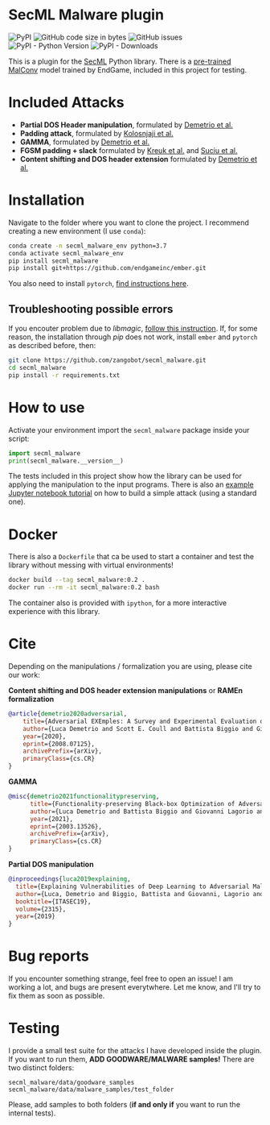 # SecML Malware plugin

![PyPI](https://img.shields.io/pypi/v/secml_malware?style=flat-square)
![GitHub code size in bytes](https://img.shields.io/github/languages/code-size/zangobot/secml_malware?style=flat-square)
![GitHub issues](https://img.shields.io/github/issues/zangobot/secml_malware?style=flat-square)
![PyPI - Python Version](https://img.shields.io/pypi/pyversions/secml_malware?style=flat-square)
![PyPI - Downloads](https://img.shields.io/pypi/dm/secml_malware?style=flat-square)


This is a plugin for the [SecML](https://secml.gitlab.io) Python library.
There is a [pre-trained MalConv](https://github.com/endgameinc/ember) model trained by EndGame, included in this project for testing.

# Included Attacks

* **Partial DOS Header manipulation**, formulated by [Demetrio et al.](https://arxiv.org/abs/1901.03583)
* **Padding attack**, formulated by [Kolosnjaji et al.](http://pralab.diee.unica.it/sites/default/files/kolosnjaji18-eusipco.pdf)
* **GAMMA**, formulated by [Demetrio et al.](https://arxiv.org/abs/2003.13526)
* **FGSM padding + slack** formulated by [Kreuk et al.](https://arxiv.org/abs/1802.04528) and [Suciu et al.](https://arxiv.org/abs/1810.08280)
* **Content shifting and DOS header extension** formulated by [Demetrio et al.](https://arxiv.org/pdf/2008.07125.pdf)


# Installation

Navigate to the folder where you want to clone the project.
I recommend creating a new environment (I use `conda`):
```bash
conda create -n secml_malware_env python=3.7
conda activate secml_malware_env
pip install secml_malware
pip install git+https://github.com/endgameinc/ember.git
```
You also need to install `pytorch`, [find instructions here](https://pytorch.org/get-started/locally/). 


## Troubleshooting possible errors

If you encouter problem due to *libmagic*, [follow this instruction](https://github.com/ahupp/python-magic#installation).
If, for some reason, the installation through *pip* does not work, install `ember` and `pytorch` as described before, then:
```bash
git clone https://github.com/zangobot/secml_malware.git
cd secml_malware
pip install -r requirements.txt
```

# How to use
Activate your environment import the `secml_malware` package inside your script:
```python
import secml_malware
print(secml_malware.__version__)
```
The tests included in this project show how the library can be used for applying the manipulation to the input programs.
There is also an [example Jupyter notebook tutorial](https://github.com/zangobot/secml_malware/blob/master/attack_tutorial.ipynb) on how to build a simple attack (using a standard one).

# Docker
There is also a `Dockerfile` that ca be used to start a container and test the library without messing with virtual environments!
```bash
docker build --tag secml_malware:0.2 .
docker run --rm -it secml_malware:0.2 bash
```
The container also is provided with `ipython`, for a more interactive experience with this library.

# Cite
Depending on the manipulations / formalization you are using, please cite our work:

**Content shifting and DOS header extension  manipulations** or **RAMEn formalization**
```bibtex
@article{demetrio2020adversarial,
    title={Adversarial EXEmples: A Survey and Experimental Evaluation of Practical Attacks on Machine Learning for Windows Malware Detection},
    author={Luca Demetrio and Scott E. Coull and Battista Biggio and Giovanni Lagorio and Alessandro Armando and Fabio Roli},
    year={2020},
    eprint={2008.07125},
    archivePrefix={arXiv},
    primaryClass={cs.CR}
}
``` 

**GAMMA**
```bibtex
@misc{demetrio2021functionalitypreserving,
      title={Functionality-preserving Black-box Optimization of Adversarial Windows Malware}, 
      author={Luca Demetrio and Battista Biggio and Giovanni Lagorio and Fabio Roli and Alessandro Armando},
      year={2021},
      eprint={2003.13526},
      archivePrefix={arXiv},
      primaryClass={cs.CR}
}

```

**Partial DOS manipulation**
```bibtex
@inproceedings{luca2019explaining,
  title={Explaining Vulnerabilities of Deep Learning to Adversarial Malware Binaries},
  author={Luca, Demetrio and Biggio, Battista and Giovanni, Lagorio and Roli, Fabio and Alessandro, Armando},
  booktitle={ITASEC19},
  volume={2315},
  year={2019}
}

```

# Bug reports
If you encounter something strange, feel free to open an issue! I am working a lot, and bugs are present everytwhere.
Let me know, and I'll try to fix them as soon as possible.

# Testing
I provide a small test suite for the attacks I have developed inside the plugin.
If you want to run them, **ADD GOODWARE/MALWARE samples!**
There are two distinct folders: 
```
secml_malware/data/goodware_samples
secml_malware/data/malware_samples/test_folder
```
Please, add samples to both folders (**if and only if** you want to run the internal tests).
